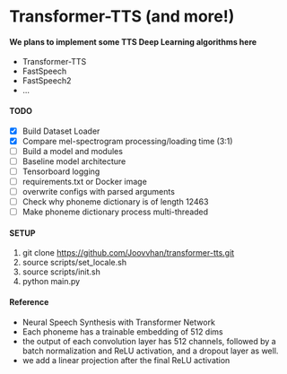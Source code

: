 # Transformer-TTS (and more!)

#### We plans to implement some TTS Deep Learning algorithms here
* Transformer-TTS
* FastSpeech
* FastSpeech2
* ...

#### TODO

- [x] Build Dataset Loader
- [x] Compare mel-spectrogram processing/loading time (3:1)
- [ ] Build a model and modules
- [ ] Baseline model architecture
- [ ] Tensorboard logging
- [ ] requirements.txt or Docker image
- [ ] overwrite configs with parsed arguments
- [ ] Check why phoneme dictionary is of length 12463
- [ ] Make phoneme dictionary process multi-threaded

#### SETUP
1. git clone https://github.com/Joovvhan/transformer-tts.git
2. source scripts/set_locale.sh
3. source scripts/init.sh 
4. python main.py

#### Reference
* Neural Speech Synthesis with Transformer Network
* Each phoneme has a trainable embedding of 512 dims
* the output of each convolution layer has 512 channels, followed by a batch normalization and ReLU activation, and a dropout layer as well.
* we add a linear projection after the final ReLU activation
